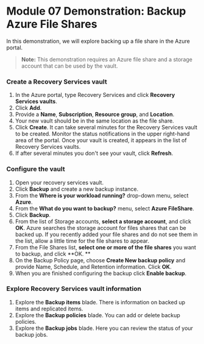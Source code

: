 # Module 07 Demonstration: Backup Azure File Shares 

In this demonstration, we will explore backing up a file share in the Azure portal.

> **Note:** This demonstration requires an Azure file share and a storage account that can be used by the vault.

### Create a Recovery Services vault 

1. In the Azure portal, type Recovery Services and click **Recovery Services vaults**.
2. Click **Add**.
3. Provide a **Name**, **Subscription**, **Resource group**, and **Location**.
4. Your new vault should be in the same location as the file share.
5. Click **Create**. It can take several minutes for the Recovery Services vault to be created. Monitor the status notifications in the upper right-hand area of the portal. Once your vault is created, it appears in the list of Recovery Services vaults.
6. If after several minutes you don\'t see your vault, click **Refresh**.

### Configure the vault 

1. Open your recovery services vault.
2. Click **Backup** and create a new backup instance.
3. From the **Where is your workload running?** drop-down menu, select **Azure**.
4. From the **What do you want to backup?** menu, select **Azure FileShare**.
5. Click **Backup**.
6. From the list of Storage accounts, **select a storage account**, and click **OK**. Azure searches the storage account for files shares that can be backed up. If you recently added your file shares and do not see them in the list, allow a little time for the file shares to appear.
7. From the File Shares list, **select one or more of the file shares** you want to backup, and click **OK. **
8. On the Backup Policy page, choose **Create New backup policy** and provide Name, Schedule, and Retention information. Click **OK**.
9. When you are finished configuring the backup click **Enable backup**.

### Explore Recovery Services vault information 

1. Explore the **Backup items** blade. There is information on backed up items and replicated items.
2. Explore the **Backup policies** blade. You can add or delete backup policies.
3. Explore the **Backup jobs** blade. Here you can review the status of your backup jobs.
